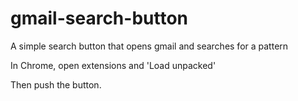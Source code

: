 # gmail-search-button
A simple search button that opens gmail and searches for a pattern

In Chrome, open extensions and 'Load unpacked'

Then push the button.
